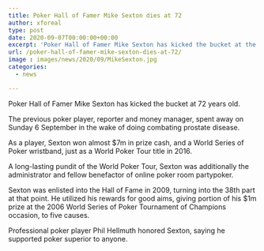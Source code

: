 ```yaml
---
title: Poker Hall of Famer Mike Sexton dies at 72
author: xforeal 
type: post
date: 2020-09-07T00:00:00+00:00
excerpt: 'Poker Hall of Famer Mike Sexton has kicked the bucket at the period of 72 '
url: /poker-hall-of-famer-mike-sexton-dies-at-72/
image : images/news/2020/09/MikeSexton.jpg
categories:
  - news

---
```

Poker Hall of Famer Mike Sexton has kicked the bucket at 72 years old. 

The previous poker player, reporter and money manager, spent away on Sunday 6 September in the wake of doing combating prostate disease. 

As a player, Sexton won almost $7m in prize cash, and a World Series of Poker wristband, just as a World Poker Tour title in 2016. 

A long-lasting pundit of the World Poker Tour, Sexton was additionally the administrator and fellow benefactor of online poker room partypoker. 

Sexton was enlisted into the Hall of Fame in 2009, turning into the 38th part at that point. He utilized his rewards for good aims, giving portion of his $1m prize at the 2006 World Series of Poker Tournament of Champions occasion, to five causes. 

Professional poker player Phil Hellmuth honored Sexton, saying he supported poker superior to anyone.